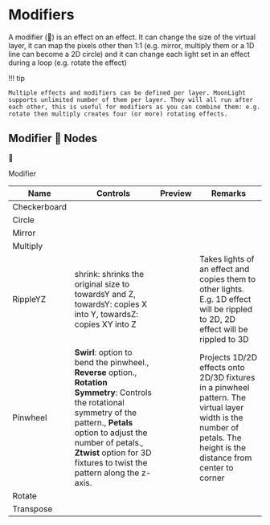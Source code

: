 # Modifiers

A modifier (💎) is an effect on an effect. It can change the size of the virtual layer, it can map the pixels other then 1:1 (e.g. mirror, multiply them or a 1D line can become a 2D circle) and it can change each light set in an effect during a loop (e.g. rotate the effect)

!!! tip

    Multiple effects and modifiers can be defined per layer. MoonLight supports unlimited number of them per layer. They will all run after each other, this is useful for modifiers as you can combine them: e.g. rotate then multiply creates four (or more) rotating effects.

## Modifier 💎 Nodes
🚧

Modifier

| Name | Controls | Preview | Remarks
| ---- | ----- | ---- | ---- |
| Checkerboard | | | |
| Circle | | | |
| Mirror | | | |
| Multiply | | | |
| RippleYZ | shrink: shrinks the original size to towardsY and Z, towardsY: copies X into Y, towardsZ: copies XY into Z | | Takes lights of an effect and copies them to other lights. E.g. 1D effect will be rippled to 2D, 2D effect will be rippled to 3D |
| Pinwheel | **Swirl**: option to bend the pinwheel., **Reverse** option., **Rotation Symmetry**: Controls the rotational symmetry of the pattern., **Petals** option to adjust the number of petals., **Ztwist** option for 3D fixtures to twist the pattern along the z-axis. | | Projects 1D/2D effects onto 2D/3D fixtures in a pinwheel pattern. The virtual layer width is the number of petals. The height is the distance from center to corner |
| Rotate | | | |
| Transpose | | | |